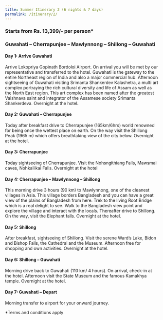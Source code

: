 ```yaml
---
title: Summer Itinerary 2 (6 nights & 7 days)
permalink: /itinerary/2/
---
```


### Starts from Rs. 13,399/- per person*

### Guwahati – Cherrapunjee – Mawlynnong – Shillong – Guwahati

#### Day 1: Arrive Guwahati

Arrive Lokopriya Gopinath Bordoloi Airport. On arrival you will be met by our representative and transferred to the hotel. Guwahati is the gateway to the entire Northeast region of India and also a major commercial hub. Afternoon sightseeing of Guwahati visiting Srimanta Shankerdev Kalashetra, a multi art complex portraying the rich cultural diversity and life of Assam as well as the North East region. This art complex has been named after the greatest Vaishnava saint and integrator of the Assamese society Srimanta Shankerdeva. Overnight at the hotel.

#### Day 2: Guwahati – Cherrapunjee

Today after breakfast drive to Cherrapunjee (165km/6hrs) world renowned for being once the wettest place on earth. On the way visit the Shillong Peak (1965 m) which offers breathtaking view of the city below. Overnight at the hotel.

#### Day 3: Cherrapunjee

Today sightseeing of Cherrapunjee. Visit the Nohsngithiang Falls, Mawsmai caves, Nohkailikai Falls. Overnight at the hotel

#### Day 4: Cherrapunjee – Mawlynnong – Shillong

This morning drive 3 hours (90 km) to Mawlynnong, one of the cleanest villages in Asia. This village borders Bangladesh and you can have a great view of the plains of Bangladesh from here. Trek to the living Root Bridge which is a real delight to see. Walk to the Bangladesh view point and explore the village and interact with the locals. Thereafter drive to Shillong. On the way, visit the Elephant falls. Overnight at the hotel.

#### Day 5: Shillong

After breakfast, sightseeing of Shillong. Visit the serene Ward’s Lake, Bidon and Bishop Falls, the Cathedral and the Museum. Afternoon free for shopping and own activities. Overnight at the hotel.

#### Day 6: Shillong – Guwahati

Morning drive back to Guwahati (110 km/ 4 hours). On arrival, check-in at the hotel. Afternoon visit the State Museum and the famous Kamakhya temple. Overnight at the hotel.

#### Day 7: Guwahati – Depart

Morning transfer to airport for your onward journey.

*Terms and conditions apply
